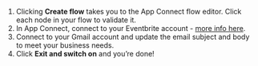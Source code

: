 1. Clicking **Create flow** takes you to the App Connect flow editor. Click each node in your flow to validate it. 
1. In App Connect, connect to your Eventbrite account - [more info here](https://developer.ibm.com/integration/docs/app-connect/how-to-guides-for-apps/use-ibm-app-connect-eventbrite/).
1. Connect to your Gmail account and update the email subject and body to meet your business needs. 
1. Click **Exit and switch on** and you’re done!
